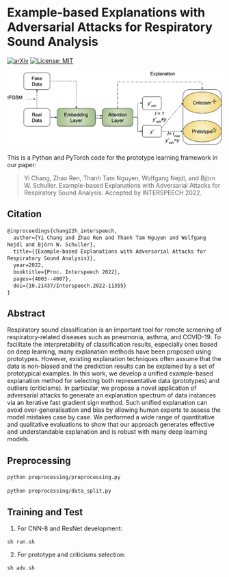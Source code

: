 # Example-based Explanations with Adversarial Attacks for Respiratory Sound Analysis
[![arXiv](https://img.shields.io/badge/arXiv-2203.16141-b31b1b.svg)](https://arxiv.org/abs/2203.16141)
[![License: MIT](https://img.shields.io/badge/License-MIT-yellow.svg)](https://opensource.org/licenses/MIT)

![](framework.jpg)

This is a Python and PyTorch code for the prototype learning framework in our paper: 

<!--[Prototype learning for interpretable respiratory sound analysis].-->

>Yi Chang, Zhao Ren, Thanh Tam Nguyen, Wolfgang Nejdl, and Björn W. Schuller. Example-based Explanations with Adversarial Attacks
for Respiratory Sound Analysis. Accepted by INTERSPEECH 2022. 

## Citation

```
@inproceedings{chang22h_interspeech,
  author={Yi Chang and Zhao Ren and Thanh Tam Nguyen and Wolfgang Nejdl and Björn W. Schuller},
  title={{Example-based Explanations with Adversarial Attacks for Respiratory Sound Analysis}},
  year=2022,
  booktitle={Proc. Interspeech 2022},
  pages={4003--4007},
  doi={10.21437/Interspeech.2022-11355}
}
```

## Abstract

Respiratory sound classification is an important tool for remote screening of respiratory-related diseases such as pneumonia, asthma, and COVID-19. To facilitate the interpretability of classification results, especially ones based on deep learning, many explanation methods have been proposed using 
prototypes. However, existing explanation techniques often assume that the data is non-biased and the prediction results can be explained by a set of prototypical examples. In this work, we develop a unified example-based explanation method for selecting both representative data (prototypes) and outliers (criticisms). In particular, we propose a novel application of adversarial attacks to generate an explanation spectrum of data instances via an iterative fast gradient sign method. Such unified explanation can avoid over-generalisation and bias by allowing human experts to assess the model mistakes case by case. We performed a wide range of quantitative and qualitative evaluations to show that our approach 
generates effective and understandable explanation and is robust with many deep learning models. 

## Preprocessing
```
python preprocessing/preprocessing.py

python preprocessing/data_split.py

```

## Training and Test
1. For CNN-8 and ResNet development:
```
sh run.sh
```
2. For prototype and criticisms selection: 
```
sh adv.sh
```



